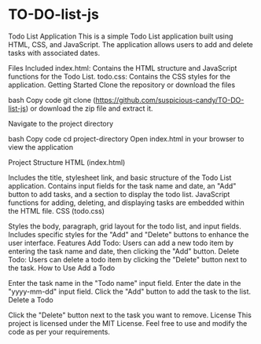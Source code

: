 # TO-DO-list-js

Todo List Application
This is a simple Todo List application built using HTML, CSS, and JavaScript. The application allows users to add and delete tasks with associated dates.

Files Included
index.html: Contains the HTML structure and JavaScript functions for the Todo List.
todo.css: Contains the CSS styles for the application.
Getting Started
Clone the repository or download the files

bash
Copy code
git clone (https://github.com/suspicious-candy/TO-DO-list-js)
or download the zip file and extract it.

Navigate to the project directory

bash
Copy code
cd project-directory
Open index.html in your browser to view the application

Project Structure
HTML (index.html)

Includes the title, stylesheet link, and basic structure of the Todo List application.
Contains input fields for the task name and date, an "Add" button to add tasks, and a section to display the todo list.
JavaScript functions for adding, deleting, and displaying tasks are embedded within the HTML file.
CSS (todo.css)

Styles the body, paragraph, grid layout for the todo list, and input fields.
Includes specific styles for the "Add" and "Delete" buttons to enhance the user interface.
Features
Add Todo: Users can add a new todo item by entering the task name and date, then clicking the "Add" button.
Delete Todo: Users can delete a todo item by clicking the "Delete" button next to the task.
How to Use
Add a Todo

Enter the task name in the "Todo name" input field.
Enter the date in the "yyyy-mm-dd" input field.
Click the "Add" button to add the task to the list.
Delete a Todo

Click the "Delete" button next to the task you want to remove.
License
This project is licensed under the MIT License. Feel free to use and modify the code as per your requirements.
